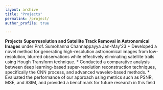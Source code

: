 ```yaml
---
layout: archive
title: "Projects"
permalink: /project/
author_profile: true

---
```

**Projects**
**Superresolution and Satellite Track Removal in Astronomical Images**
under Prof. Sumohanna Channappayya Jan-May’23
    * Developed a novel method for generating high-resolution astronomical images from low-resolution, blurred observations while
effectively eliminating satellite trails using Hough Transform technique.
    * Conducted a comparative analysis between deep learning-based super-resolution reconstruction techniques, specifically the
CNN process, and advanced wavelet-based methods.
    * Evaluated the performance of our approach using metrics such as PSNR, MSE, and SSIM, and provided a benchmark for future
research in this field
